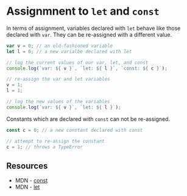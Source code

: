 # Assignmnent to `let` and `const`

In terms of assignment, variables declared with `let` behave like those declared with `var`.
They can be re-assigned with a different value.

```javascript
var v = 0; // an old-fashioned variable
let l = 0; // a new varialbe declared with let

// log the current values of our var, let, and const
console.log(`var: ${ v }`, `let: ${ l }`, `const: ${ c }`);

// re-assign the var and let variables
v = 1;
l = 1;

// log the new values of the variables
console.log(`var: ${ v }`, `let: ${ l }`);
```

Constants which are declared with `const` can not be re-assigned.
```javascript
const c = 0; // a new constant declared with const

// attempt to re-assign the constant
c = 1; // throws a TypeError
```

## Resources

* MDN - [const](https://developer.mozilla.org/en/docs/Web/JavaScript/Reference/Statements/const)
* MDN - [let](https://developer.mozilla.org/en/docs/Web/JavaScript/Reference/Statements/let)
